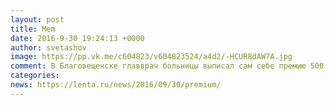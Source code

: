 ```yaml
--- 
layout: post 
title: Mem 
date: 2016-9-30 19:24:13 +0000 
author: svetashov 
image: https://pp.vk.me/c604823/v604823524/a4d2/-HCUR8dAW7A.jpg
comment: В Благовещенске главврач больницы выписал сам себе премию 500 000 рублей
categories: 
news: https://lenta.ru/news/2016/09/30/premium/
---
```

